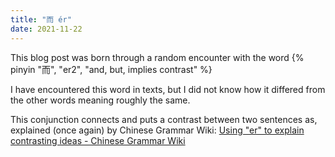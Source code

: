 ```yaml
---
title: "而 ér"
date: 2021-11-22
---
```


This blog post was born through a random encounter with the word {% pinyin "而", "er2", "and, but, implies contrast"  %}

I have encountered this word in texts, but I did not know how it differed from the other words meaning roughly the same. 

This conjunction connects and puts a contrast between two sentences as, explained (once again) by Chinese Grammar Wiki: [Using "er" to explain contrasting ideas - Chinese Grammar Wiki](https://resources.allsetlearning.com/chinese/grammar/Using_%22er%22_to_explain_contrasting_ideas)